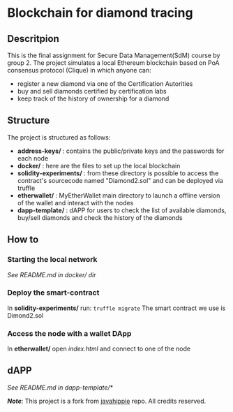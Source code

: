 # Blockchain for diamond tracing
## Descritpion
This is the final assignment for Secure Data Management(SdM) course by group 2. 
The project simulates a local Ethereum blockchain based on PoA consensus protocol (Clique) in which anyone can:
- register a new diamond via one of the Certification Autorities
- buy and sell diamonds certified by certification labs
- keep track of the history of ownership for a diamond 

## Structure
The project is structured as follows:
- **address-keys/** : contains the public/private keys and the passwords for each node
- **docker/** : here are the files to set up the local blockchain
- **solidity-experiments/** : from these directory is possible to access the contract's sourcecode named "Diamond2.sol" and can be deployed via truffle
- **etherwallet/** : MyEtherWallet main directory to launch a offline version of the wallet and interact with the nodes
- **dapp-template/** : dAPP for users to check the list of available diamonds, buy/sell diamonds and check the history of the diamonds 

## How to
### Starting the local network
*See README.md in docker/ dir*

### Deploy the smart-contract
In **solidity-experiments/** run: `truffle migrate`
The smart contract we use is Dimond2.sol

### Access the node with a wallet DApp
In **etherwallet/** open *index.html* and connect to one of the node

## dAPP
*See README.md in dapp-template/**

***Note***: This project is a fork from [javahippie](https://github.com/javahippie/geth-dev) repo. All credits reserved.
